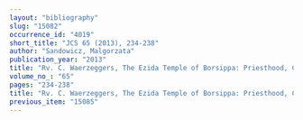```yaml
---
layout: "bibliography"
slug: "15082"
occurrence_id: "4019"
short_title: "JCS 65 (2013), 234-238"
author: "Sandowicz, Malgorzata"
publication_year: "2013"
title: "Rv. C. Waerzeggers, The Ezida Temple of Borsippa: Priesthood, Cult, Archives (Achaemenid History 15)"
volume_no_: "65"
pages: "234-238"
title: "Rv. C. Waerzeggers, The Ezida Temple of Borsippa: Priesthood, Cult, Archives (Achaemenid History 15)"
previous_item: "15085"
---
```

